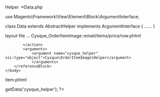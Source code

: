Helper ->Data.php

use Magento\Framework\View\Element\Block\ArgumentInterface;

class Data extends AbstractHelper implements ArgumentInterface
{
 ......
}

layout file ...
    <body>
        <referenceBlock name="item_price">
            <action method="setTemplate">
                <argument name="template" xsi:type="string">Cysque_OrderItemImage::email/items/price/row.phtml</argument>

            </action>
            <arguments>
                <argument name="cysque_helper" xsi:type="object">Cysque\OrderItemImage\Helper</argument>
                </arguments>
        </referenceBlock>
    </body>





item.phtml

<?php

$helper = $block->getData('cysque_helper');

?>
